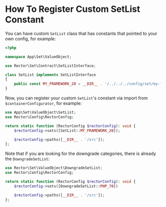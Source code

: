 # How To Register Custom SetList Constant

You can have custom `SetList` class that has constants that pointed to your own config, for example:


```php
<?php

namespace App\Set\ValueObject;

use Rector\Set\Contract\SetListInterface;

class SetList implements SetListInterface
{
    public const MY_FRAMEWORK_20 = __DIR__ . '/../../../config/set/my-framework-20.php';
}
```

Now, you can register your custom `SetList`'s constant via import from `$containerConfigurator`, for example:


```php
use App\Set\ValueObject\SetList;
use Rector\Config\RectorConfig;

return static function (RectorConfig $rectorConfig): void {
    $rectorConfig->sets([SetList::MY_FRAMEWORK_20]);

    $rectorConfig->paths([__DIR__ . '/src']);
};
```

Note that if you are looking for the downgrade categories, there is already the `DowngradeSetList`:

```php
use Rector\Set\ValueObject\DowngradeSetList;
use Rector\Config\RectorConfig;

return static function (RectorConfig $rectorConfig): void {
    $rectorConfig->sets([DowngradeSetList::PHP_70])

    $rectorConfig->paths([__DIR__ . '/src']);
};
```
